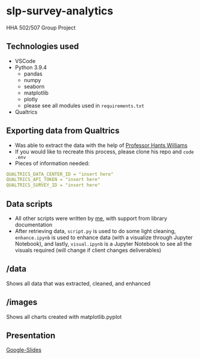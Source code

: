 # slp-survey-analytics
HHA 502/507 Group Project

## Technologies used
- VSCode
- Python 3.9.4
	- pandas
	- numpy
	- seaborn
	- matplotlib
	- plotly
	- please see all modules used in `requirements.txt`
- Qualtrics


## Exporting data from Qualtrics
- Was able to extract the data with the help of [Professor Hants Williams](https://github.com/hantswilliams/qualtrics_api)
- If you would like to recreate this process, please clone his repo and `code .env`
- Pieces of information needed:
```yaml
QUALTRICS_DATA_CENTER_ID = "insert here"
QUALTRICS_API_TOKEN = "insert here"
QUALTRICS_SURVEY_ID = "insert here"
```


## Data scripts
- All other scripts were written by [me](https://www.github.com/lozo6), with support from library documentation
- After retrieving data, `script.py` is used to do some light cleaning, `enhance.ipynb` is used to enhance data (with a visualize through Jupyter Notebook), and lastly, `visual.ipynb` is a Jupyter Notebook to see all the visuals required (will change if client changes deliverables)

## /data
Shows all data that was extracted, cleaned, and enhanced


## /images
Shows all charts created with matplotlib.pyplot

## Presentation
[Google-Slides](https://docs.google.com/presentation/d/1tj1XPoT8lN3yVhacTScLhfJanGwqeXv6x_0UT1i4HM4/edit?usp=sharing)
